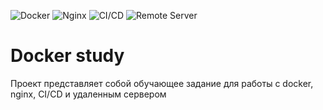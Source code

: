 ![Docker](https://img.shields.io/badge/Docker-blue)
![Nginx](https://img.shields.io/badge/Nginx-green)
![CI/CD](https://img.shields.io/badge/CI%2FCD-orange)
![Remote Server](https://img.shields.io/badge/Remote%20Server-lightgrey)

# Docker study
Проект представляет собой обучающее задание для работы с docker, nginx, CI/CD и удаленным сервером
